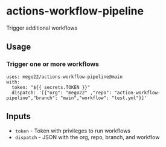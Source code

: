 # actions-workflow-pipeline
Trigger additional workflows

## Usage
### Trigger one or more workflows
```
uses: mego22/actions-workflow-pipeline@main
with:
  token: "${{ secrets.TOKEN }}"
  dispatch: '[{"org": "mego22" ,"repo": "action-workflow-pipeline","branch": "main","workflow": "test.yml"}]'
```

## Inputs
* `token` - Token with privileges to run workflows
* `dispatch` - JSON with the org, repo, branch, and workflow
